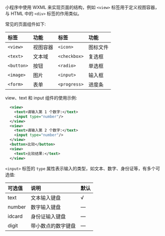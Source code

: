
小程序中使用 WXML 来实现页面的结构，例如 `<view>` 标签用于定义视图容器，与 HTML 中的 `<div>` 标签的作用类似。

常见的页面组件如下:

| 标签  | 功能  | 标签 | 功能 |
|:-----|:------|:-----|:----|
| `<view>` | 视图容器 | `<icon>` | 图标文件 |
| `<text>` | 文本域 | `<checkbox>` | 复选框 |
| `<button>` | 按钮 | `<radio>` | 单选框 |
| `<image>` | 图片 | `<input>` | 输入框 |
| `<form>` | 表单 | `<progress>` | 进度条 |

view、text 和 input 组件的使用示例:
```xml
  <view>
    <text>请输入第 1 个数字:</text>
    <input type="number"/>
  </view>
  <view>
    <text>请输入第 2 个数字:</text>
    <input type="number"/>
  </view>
  <button>比较</button>
  <view>
    <text>比较结果:</text>
  </view>
```

`<input>` 标签的 `type` 属性表示输入的类型，如文本、数字、身份证等，有多个可选值:

| 可选值 | 说明 | 默认 |
|:------|:-----|:-----|
| text | 文本输入键盘 | √ |
| number | 数字输入键盘 | — |
| idcard | 身份证输入键盘 | — |
| digit | 带小数点的数字键盘 | — |